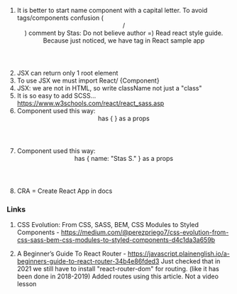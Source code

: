 1) It is better to start name component with a capital letter. To avoid tags/components confusion (<header> / <Header>)
comment by Stas: Do not believe author =) Read react style guide. Because just noticed, we have <logo> tag in React sample app
2) JSX can return only 1 root element 
3) To use JSX we must import React/ {Component}
4) JSX: we are not in HTML, so write className not just a "class"
5) It is so easy to add SCSS... https://www.w3schools.com/react/react_sass.asp
6) Component used this way: <Header /> has { } as a props  
7) Component used this way: <Header name="Stas S." /> has { name: "Stas S." } as a props  
8) CRA = Create React App in docs

### Links 
1) CSS Evolution: From CSS, SASS, BEM, CSS Modules to Styled Components - https://medium.com/@perezpriego7/css-evolution-from-css-sass-bem-css-modules-to-styled-components-d4c1da3a659b

2) A Beginner’s Guide To React Router - https://javascript.plainenglish.io/a-beginners-guide-to-react-router-34b4e86fded3
Just checked that in 2021 we still have to install "react-router-dom" for routing. (like it has been done in 2018-2019)
Added routes using this article. Not a video lesson

